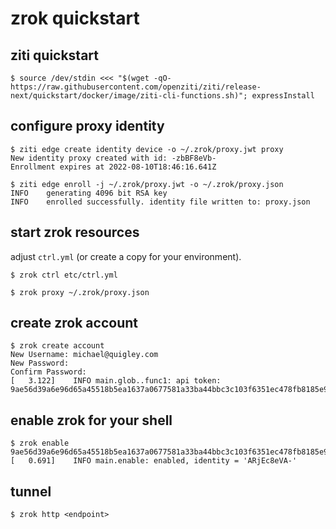 # zrok quickstart

## ziti quickstart

```
$ source /dev/stdin <<< "$(wget -qO- https://raw.githubusercontent.com/openziti/ziti/release-next/quickstart/docker/image/ziti-cli-functions.sh)"; expressInstall
```

## configure proxy identity

```
$ ziti edge create identity device -o ~/.zrok/proxy.jwt proxy
New identity proxy created with id: -zbBF8eVb-
Enrollment expires at 2022-08-10T18:46:16.641Z
```

```
$ ziti edge enroll -j ~/.zrok/proxy.jwt -o ~/.zrok/proxy.json
INFO    generating 4096 bit RSA key                  
INFO    enrolled successfully. identity file written to: proxy.json
```
## start zrok resources

adjust `ctrl.yml` (or create a copy for your environment).

```
$ zrok ctrl etc/ctrl.yml
```

```
$ zrok proxy ~/.zrok/proxy.json
```

## create zrok account

```
$ zrok create account 
New Username: michael@quigley.com
New Password: 
Confirm Password: 
[   3.122]    INFO main.glob..func1: api token: 9ae56d39a6e96d65a45518b5ea1637a0677581a33ba44bbc3c103f6351ec478fb8185e97a993382ed2daa26720d40b052824dbce5ef38874c82893f33e445b06
```

## enable zrok for your shell

```
$ zrok enable 9ae56d39a6e96d65a45518b5ea1637a0677581a33ba44bbc3c103f6351ec478fb8185e97a993382ed2daa26720d40b052824dbce5ef38874c82893f33e445b06
[   0.691]    INFO main.enable: enabled, identity = 'ARjEc8eVA-'
```

## tunnel

```
$ zrok http <endpoint>
```